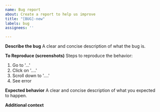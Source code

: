 ```yaml
---
name: Bug report
about: Create a report to help us improve
title: "[BUG]-new"
labels: bug
assignees: ''

---
```


**Describe the bug**
A clear and concise description of what the bug is.

**To Reproduce (screenshots)**
Steps to reproduce the behavior:
1. Go to '...'
2. Click on '....'
3. Scroll down to '....'
4. See error

**Expected behavior**
A clear and concise description of what you expected to happen.

**Additional context**

